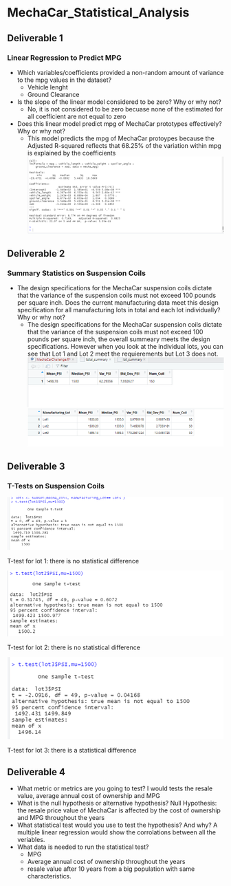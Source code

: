 # MechaCar_Statistical_Analysis
## Deliverable 1
### Linear Regression to Predict MPG
* Which variables/coefficients provided a non-random amount of variance to the mpg values in the dataset?
  * Vehicle lenght
  * Ground Clearance
* Is the slope of the linear model considered to be zero? Why or why not?
  * No, it is not considered to be zero becuase none of the estimated for all coefficient are not equal to zero
* Does this linear model predict mpg of MechaCar prototypes effectively? Why or why not?
  * This model predicts the mpg of MechaCar protoypes because the Adjusted R-squared reflects that 68.25% of the variation within mpg is explained by the coefficients
![Deliverable_1](https://github.com/Smayorga97/MechaCar_Statistical_Analysis/blob/main/Resources/deliverable_1.png)
## Deliverable 2
### Summary Statistics on Suspension Coils
* The design specifications for the MechaCar suspension coils dictate that the variance of the suspension coils must not exceed 100 pounds per square inch. Does the current manufacturing data meet this design specification for all manufacturing lots in total and each lot individually? Why or why not?
  * The design specifications for the MechaCar suspension coils dictate that the variance of the suspension coils must not exceed 100 pounds per square inch, the overall summeary meets the design specifications. However when you look at the individual lots, you can see that Lot 1 and Lot 2 meet the requierements but Lot 3 does not.
![total_summary](https://github.com/Smayorga97/MechaCar_Statistical_Analysis/blob/main/Resources/total_summary.png)
![lot_summary](https://github.com/Smayorga97/MechaCar_Statistical_Analysis/blob/main/Resources/lot_summary.png)
## Deliverable 3
### T-Tests on Suspension Coils
![t_test_!.png](https://github.com/Smayorga97/MechaCar_Statistical_Analysis/blob/main/Resources/t_test_!.png)

T-test for lot 1: there is no statistical difference

![t_test_2.png](https://github.com/Smayorga97/MechaCar_Statistical_Analysis/blob/main/Resources/t_test_2.png)

T-test for lot 2: there is no statistical difference

![t_test_3.png](https://github.com/Smayorga97/MechaCar_Statistical_Analysis/blob/main/Resources/t_test_3.png)

T-test for lot 3: there is a statistical difference

## Deliverable 4
* What metric or metrics are you going to test?
I would tests the resale value, average annual cost of ownership and MPG
* What is the null hypothesis or alternative hypothesis?
Null Hypothesis: the resale price value of MechaCar is affected by the cost of ownership and MPG throughout the years
* What statistical test would you use to test the hypothesis? And why?
A multiple linear regression would show the corrolations between all the veriables.
* What data is needed to run the statistical test?
  * MPG
  * Average annual cost of ownership throughout the years
  * resale value after 10 years from a big population with same characteristics.
